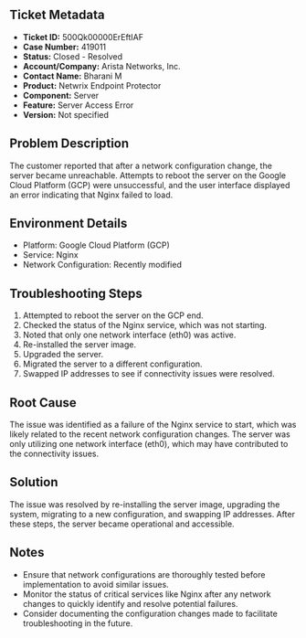 ## Ticket Metadata
- **Ticket ID:** 500Qk00000ErEftIAF
- **Case Number:** 419011
- **Status:** Closed - Resolved
- **Account/Company:** Arista Networks, Inc.
- **Contact Name:** Bharani M
- **Product:** Netwrix Endpoint Protector
- **Component:** Server
- **Feature:** Server Access Error
- **Version:** Not specified

## Problem Description
The customer reported that after a network configuration change, the server became unreachable. Attempts to reboot the server on the Google Cloud Platform (GCP) were unsuccessful, and the user interface displayed an error indicating that Nginx failed to load.

## Environment Details
- Platform: Google Cloud Platform (GCP)
- Service: Nginx
- Network Configuration: Recently modified

## Troubleshooting Steps
1. Attempted to reboot the server on the GCP end.
2. Checked the status of the Nginx service, which was not starting.
3. Noted that only one network interface (eth0) was active.
4. Re-installed the server image.
5. Upgraded the server.
6. Migrated the server to a different configuration.
7. Swapped IP addresses to see if connectivity issues were resolved.

## Root Cause
The issue was identified as a failure of the Nginx service to start, which was likely related to the recent network configuration changes. The server was only utilizing one network interface (eth0), which may have contributed to the connectivity issues.

## Solution
The issue was resolved by re-installing the server image, upgrading the system, migrating to a new configuration, and swapping IP addresses. After these steps, the server became operational and accessible.

## Notes
- Ensure that network configurations are thoroughly tested before implementation to avoid similar issues.
- Monitor the status of critical services like Nginx after any network changes to quickly identify and resolve potential failures.
- Consider documenting the configuration changes made to facilitate troubleshooting in the future.